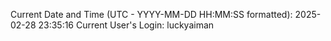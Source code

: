 Current Date and Time (UTC - YYYY-MM-DD HH:MM:SS formatted): 2025-02-28 23:35:16
Current User's Login: luckyaiman

